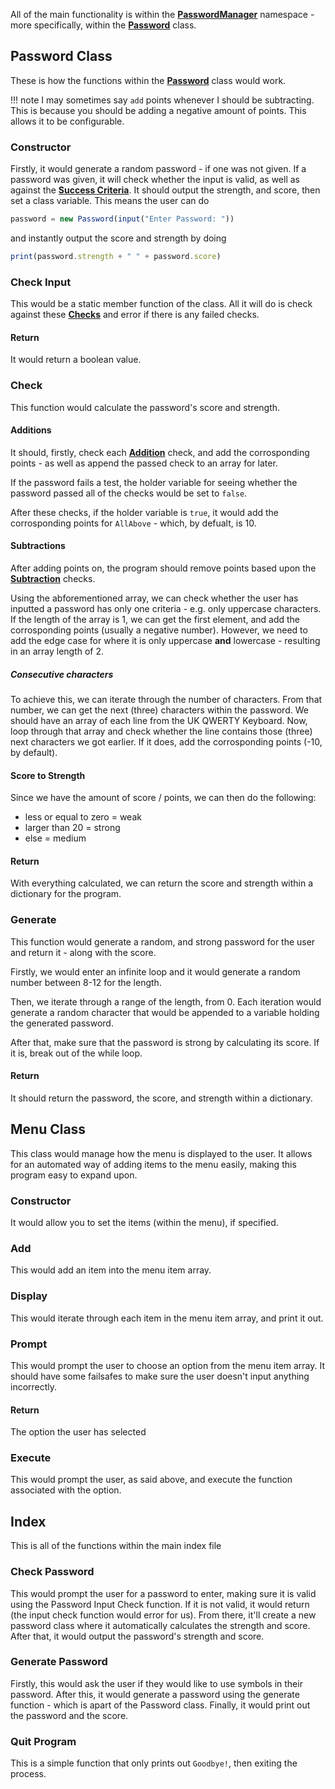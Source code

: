 All of the main functionality is within the [**PasswordManager**](https://github.com/Stefanuk12/EasyPasswords/blob/main/src/modules/PasswordManager.ts) namespace - more specifically, within the [**Password**](https://github.com/Stefanuk12/EasyPasswords/blob/main/src/modules/PasswordManager.ts#L92) class.

## Password Class
These is how the functions within the [**Password**](https://github.com/Stefanuk12/EasyPasswords/blob/main/src/modules/PasswordManager.ts#L92) class would work.

!!! note
    I may sometimes say `add` points whenever I should be subtracting. This is because you should be adding a negative amount of points. This allows it to be configurable.

### Constructor
Firstly, it would generate a random password - if one was not given. If a password was given, it will check whether the input is valid, as well as against the [**Success Criteria**](../../analysis/successcriteria/passwordchecker.md/). It should output the strength, and score, then set a class variable. This means the user can do
```ts
password = new Password(input("Enter Password: "))
``` 
and instantly output the score and strength by doing 
```ts
print(password.strength + " " + password.score)
```

### Check Input
This would be a static member function of the class. All it will do is check against these [**Checks**](../../analysis/successcriteria/passwordchecker.md/#checks) and error if there is any failed checks.

#### Return
It would return a boolean value.

### Check
This function would calculate the password's score and strength.

#### Additions
It should, firstly, check each [**Addition**](../../analysis/successcriteria/passwordchecker.md/#additions) check, and add the corrosponding points - as well as append the passed check to an array for later. 

If the password fails a test, the holder variable for seeing whether the password passed all of the checks would be set to `false`.

After these checks, if the holder variable is `true`, it would add the corrosponding points for `AllAbove` - which, by defualt, is 10.

#### Subtractions
After adding points on, the program should remove points based upon the [**Subtraction**](../../analysis/successcriteria/passwordchecker.md/#subtractions) checks.

Using the abforementioned array, we can check whether the user has inputted a password has only one criteria - e.g. only uppercase characters. If the length of the array is 1, we can get the first element, and add the corrosponding points (usually a negative number). However, we need to add the edge case for where it is only uppercase **and** lowercase - resulting in an array length of 2.

##### Consecutive characters
To achieve this, we can iterate through the number of characters. From that number, we can get the next (three) characters within the password. We should have an array of each line from the UK QWERTY Keyboard. Now, loop through that array and check whether the line contains those (three) next characters we got earlier. If it does, add the corrosponding points (-10, by default).

#### Score to Strength
Since we have the amount of score / points, we can then do the following:
- less or equal to zero = weak
- larger than 20 = strong
- else = medium

#### Return
With everything calculated, we can return the score and strength within a dictionary for the program.

### Generate
This function would generate a random, and strong password for the user and return it - along with the score.

Firstly, we would enter an infinite loop and it would generate a random number between 8-12 for the length.

Then, we iterate through a range of the length, from 0. Each iteration would generate a random character that would be appended to a variable holding the generated password.

After that, make sure that the password is strong by calculating its score. If it is, break out of the while loop.

#### Return
It should return the password, the score, and strength within a dictionary.

## Menu Class
This class would manage how the menu is displayed to the user. It allows for an automated way of adding items to the menu easily, making this program easy to expand upon.

### Constructor
It would allow you to set the items (within the menu), if specified.

### Add
This would add an item into the menu item array.

### Display
This would iterate through each item in the menu item array, and print it out.

### Prompt
This would prompt the user to choose an option from the menu item array. It should have some failsafes to make sure the user doesn't input anything incorrectly.

#### Return
The option the user has selected

### Execute
This would prompt the user, as said above, and execute the function associated with the option.

## Index
This is all of the functions within the main index file

### Check Password
This would prompt the user for a password to enter, making sure it is valid using the Password Input Check function. If it is not valid, it would return (the input check function would error for us). From there, it'll create a new password class where it automatically calculates the strength and score. After that, it would output the password's strength and score.

### Generate Password
Firstly, this would ask the user if they would like to use symbols in their password. After this, it would generate a password using the generate function - which is apart of the Password class. Finally, it would print out the password and the score.

### Quit Program
This is a simple function that only prints out `Goodbye!`, then exiting the process.